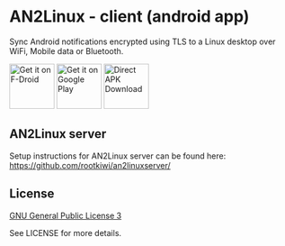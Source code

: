 # AN2Linux - client (android app)
Sync Android notifications encrypted using TLS to a Linux desktop over WiFi, Mobile data or Bluetooth.

<a href="https://f-droid.org/repository/browse/?fdid=kiwi.root.an2linuxclient" target="_blank">
<img src="https://fdroid.gitlab.io/artwork/badge/get-it-on.png" alt="Get it on F-Droid" height="80"/></a>
<a href="https://play.google.com/store/apps/details?id=kiwi.root.an2linuxclient" target="_blank">
<img src="https://play.google.com/intl/en_us/badges/images/generic/en-play-badge.png" alt="Get it on Google Play" height="80"/></a>
<a href="https://github.com/rootkiwi/an2linuxclient/releases/latest" target="_blank">
<img src="https://i.imgur.com/WQIQgeE.png" alt="Direct APK Download" height="80"/></a>

## AN2Linux server
Setup instructions for AN2Linux server can be found here:
<a href="https://github.com/rootkiwi/an2linuxserver/" target="_blank">https://github.com/rootkiwi/an2linuxserver/</a>

## License
[GNU General Public License 3](https://www.gnu.org/licenses/gpl-3.0.html)

See LICENSE for more details.
